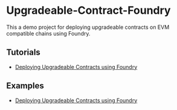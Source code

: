 # Upgradeable-Contract-Foundry
This a demo project for deploying upgradeable contracts on EVM compatible chains using Foundry.

## Tutorials
- [Deploying Upgradeable Contracts using Foundry](upgrade-foundry.md)

## Examples
- [Deploying Upgradeable Contracts using Foundry](example/upgradeable-contract-foundry-demo/README.md)


